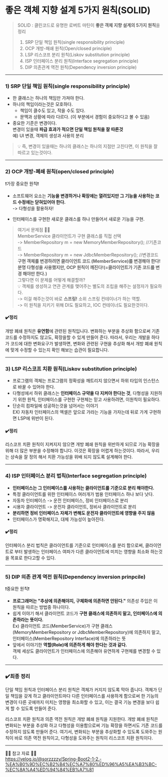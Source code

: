 # 좋은 객체 지향 설계 5가지 원칙(SOLID)

> SOLID
> : 클린코드로 유명한 로버트 마틴이 **좋은 객체 지향 설계의 5가지 원칙**을 정리<br>
> 1) SRP 단일 책임 원칙(single responsibility principle)
> 2) OCP 개방-패쇄 원칙(Open/closed principle)
> 3) LSP 리스코프 분리 원칙(Liskov substitution principle)
> 4) ISP 인터페이스 분리 원칙(Interface segregation principle)
> 5) DIP 의존관계 역전 원칙(Dependency inversion principle)

---

### 1) SRP 단일 책임 원칙(single responsibility principle)

- 한 클래스는 하나의 책임만 가져야 한다.
- 하나의 책임이라는것은 모호하다.
   - 책임이 클수도 있고, 작을 수도 있다.
   - 문맥과 상황에 따라 다르다.
    (이 부분에서 경험이 중요하다고 볼 수 있음)
- 중요한 기준은 변경이다.<br>
  변경이 있을때 **파급 효과가 적으면 단일 책임 원칙을 잘 따른것**<br>
  예) UI 변경, 객체의 생성과 사용의 분리

> 💡 즉, 변경이 있을때는 하나의 클래스는 하나의 지점만 고친다면, 이 원칙을 잘 따르고 있는것이다.

---

### 2) OCP 개방-폐쇄 원칙(open/closed principle)

❗️가장 중요한 원칙❗️

- 소프트웨어 요소는 **기능을 변경하거나 확장에는 열려있지만 그 기능을 사용하는 코드 수정에는 닫혀있어야 한다.**
  <br> -> 다형성을 활용하자!

- 인터페이스를 구현한 새로운 클래스를 하나 만들어서 새로운 기능을 구현.

> 여기서 문제점 🤚🏻<br>
> MemberService 클라이언트가 구현 클래스를 직접 선택<br>
> -> MemberRepository m = new MemoryMemberRepository(); //기존코드<br>
> -> MemberRepository m = new JdbcMemberRepository(); //변경코드<br>
> **구현 객체를 변경하려면 클라이언트 코드 (MemberService)를 변경해야 한다!**<br>
> **분명 다형성을 사용했지만, OCP 원칙이 깨진다!(=클라이언트가 기존 코드를 변경 해야만 한다.)**<br>
> 그렇다면 이 문제를 어떻게 해결할까?<br>
> 💡 객체를 생성하고 연관 관계를 맺어주는 별도의 조립을 해주는 설정자가 필요하다.<br>
> -> 이걸 해주는것이 바로 **스프링!** 소위 스프링 컨테이너가 하는 역할.<br>
> -> 이 원칙을 지키기 위해 DI도 필요하고, IOC 컨테이너도 필요한것이다.

#### ✔️정리
개방 폐쇄 원칙은 **유연함**에 관련된 원칙입니다. 변화하는 부분을 추상화 함으로써 기존 코드를 수정하지도 않고도, 확장을할 수 있게 만들어 준다.
따라서, 우리는 개발을 하다가 코드에 대한 변화요구가 발생하면, 변화와 관련된 구현을 추상화 해서 개방 폐쇄 원칙에 맞게 수정할 수 있는지 확인 해보는 습관이 필요합니다.

---

### 3) LSP 리스코프 치환 원칙(Liskov substitution principle)

- 프로그램의 객체는 프로그램의 정확성을 깨트리지 않으면서 하위 타입의 인스턴스로 바꿀 수 있어야 한다.
- 다형성에서 하위 클래스는 **인터페이스 규약을 다 지켜야 한다는 것**, 다형성을 지원하기 위한 원칙, 인터페이스를 구현한 구현체는 믿고 사용하려면, 이원칙이 필요하다.
- 단순히 컴파일에 성공하는것을 넘어서는 이야기 <br>
  EX) 자동차 인터페이스의 엑셀은 앞으로 가라는 기능을 가자는데 뒤로 가게 구현하면 LSP에 위반이 된다.

#### ✔️정리
리스코프 치환 원칙이 지켜지지 않으면 개방 폐쇄 원칙을 위반하게 되므로 기능 확장을 위해 더 많은 부분을 수정해야 합니다. 이것은 확장을 어렵게 하는것이다. 따라서, 우리는 상속을 잘 정의 해서 치환 가능성을 위배 되지 않도록 설계해야 한다.

---

### 4) ISP 인터페이스 분리 법칙(Interface segregation principle)
- **인터페이스는 그 인터페이스를 사용하는 클라이언트를 기준으로 분리 해야한다.**
- 특정 클라이언트를 위한 인터페이스 여러개가 범용 인터페이스 하나 보다 낫다.
- 자동차 인터페이스 -> 운전 인터페이스, 정비 인터페이스로 분리
- 시용자 클라이언트 -> 운전자 클라이언트, 정비사 클라이언트로 분리
- **분리하면 정비 인터페이스 자체가 변해도 운전자 클라이언트에 영향을 주지 않음**
- 인터페이스가 명확해지고, 대체 가능성이 높아진다.

#### ✔️정리
인터페이스 분리 법칙은 클라이언트를 기준으로 인터페이스를 분리 함으로써, 클라이언트로 부터 발생하는 인터페이스 여파가 다른 클라이언트에 미치는 영향을 최소화 하는것을 목표로 한다고할 수 있다.

---
### 5) DIP 의존 관계 역전 원칙(Dependency   inversion prinpcile)
❗️중요한 원칙❗️

- **프로그래머는 "추상에 의존해야지, 구체화에 의존하면 안된다."** 의존성 주입은 이 원칙을 따르는 방법중 하나이다.
- 쉽게 이야기 해서 클라이언트 코드가 **구현 클래스에 의존하지 말고, 인터페이스에 의존하라는 뜻이다.**<br>
Ex) 클라이언트 코드(MemberService)가 구현 클래스(MemoryMemberRepository or JdbcMemberRepository)에 의존하지 말고, 인터페이스(MemberRepository Interface)에 의존하라는 뜻
- 앞에서 이야기한 **역할(Role)에 의존하게 해야 한다는 것과 같다.**<br> 
객체 세상도 클라이언트가 인터페이스에 의존해야 유연하게 구현체를 변경할 수 있다.<br>

---

### ✔️최종 정리

단일 책임 원칙과 인터페이스 분리 원칙은 객체가 커지지 않도록 막아 줍니다. 객체가 단일 책임을 갖게 하고 클라이언트마다 다른 인터페이스를 사용하게 함으로써 한 기능의 변경이 다른 곳에까지 미치는 영향을 최소화할 수 있고, 이는 결국 기능 변경을 보다 쉽게 할 수 있도록 만들어 준다.
<br>

리스코프 치환 원칙과 의존 역전 원칙은 개방 폐쇄 원칙을 지원한다. 개방 폐쇄 원칙은 변화되는 부분을 추상화 하고 다형성을 이용함으로써 기능 확장을 하면서도 기존 코드를 수정하지 않도록 만들어 준다. 여기서, 변화되는 부분을 추상화할 수 있도록 도와주는 원칙이 바로 의존 역전 원칙이고, 다형성을 도와주는 원칙이 리스코프 치환 원칙이다.

---

🙆‍♂️ 참고 자료 🙇‍♂️
<br>
https://velog.io/@sorzzzzy/Spring-Boot2-1-2.-%EA%B0%9D%EC%B2%B4%EC%A7%80%ED%96%A5%EA%B3%BC-%EC%8A%A4%ED%94%84%EB%A7%81